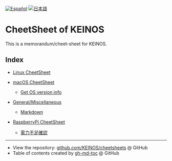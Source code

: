 <!-- Code generated using /.github/gen-index.sh; DO NOT EDIT. -->

[![Español](https://shields.io/badge/-Espa%C3%B1ol-informational)](https://keinos-github-io.translate.goog/cheetsheet/?_x_tr_sl=en&_x_tr_tl=es&_x_tr_hl=es "Leer en español")
[![日本語](https://shields.io/badge/-%E6%97%A5%E6%9C%AC%E8%AA%9E-informational)](https://keinos-github-io.translate.goog/cheetsheet/?_x_tr_sl=en&_x_tr_tl=ja&_x_tr_hl=ja "日本語で読む")

# CheetSheet of KEINOS

This is a memorandum/cheet-sheet for KEINOS.

## Index

* [Linux CheetSheet](./cheetsheets/linux-general.md#linux-cheetsheet)

* [macOS CheetSheet](./cheetsheets/macos-general.md#macos-cheetsheet)
  * [Get OS version info](./cheetsheets/macos-general.md#get-os-version-info)

* [General/Miscellaneous](./cheetsheets/miscellaneous.md#generalmiscellaneous)
  * [Markdown](./cheetsheets/miscellaneous.md#markdown)

* [RaspberryPi CheetSheet](./cheetsheets/raspberrypi.md#raspberrypi-cheetsheet)
  * [電力不足確認](./cheetsheets/raspberrypi.md#電力不足確認)

---

* View the repository: [github.com/KEINOS/cheetsheets](https://github.com/KEINOS/cheetsheet) @ GitHub
* Table of contents created by [gh-md-toc](https://github.com/ekalinin/github-markdown-toc.go) @ GitHub
